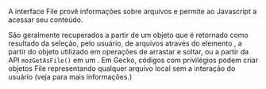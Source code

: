 A interface File provê informações sobre arquivos e permite ao Javascript a acessar seu conteúdo.

São geralmente recuperados a partir de um objeto que é retornado como resultado da seleção, pelo usuário, de arquivos através do elemento , a partir do objeto  utilizado em operações de arrastar e soltar, ou a partir da API `mozGetAsFile()` em um . Em Gecko, códigos com privilégios podem criar objetos File representando qualquer arquivo local sem a interação do usuário (veja para mais informações.)
